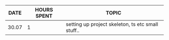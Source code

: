 | DATE | HOURS SPENT | TOPIC|
|------|-------------------|------|
 30.07  |1|  setting up project skeleton, ts etc small stuff..
 
